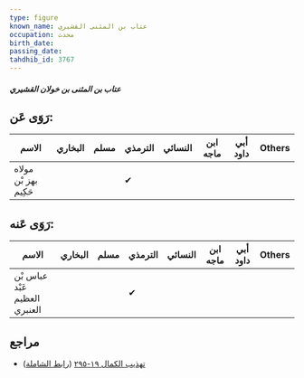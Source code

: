 ```yaml
---
type: figure
known_name: عتاب بن المثنى القشيري
occupation: محدث
birth_date:
passing_date:
tahdhib_id: 3767
---
```

##### عتاب بن المثنى بن خولان القشيري

## رَوَى عَن:
| الاسم                | البخاري | مسلم | الترمذي | النسائي | ابن ماجه | أبي داود | Others |
| -------------------- | ------- | ---- | ------- | ------- | -------- | -------- | ------ |
| مولاه بهز بْن حَكِيم |         |      | ✔       |         |          |          |        |
## رَوَى عَنه:
| الاسم                         | البخاري | مسلم | الترمذي | النسائي | ابن ماجه | أبي داود | Others |
| ----------------------------- | ------- | ---- | ------- | ------- | -------- | -------- | ------ |
| عباس بْن عَبْد العظيم العنبري |         |      | ✔       |         |          |          |        |
## مراجع
- [تهذيب الكمال ١٩-٢٩٥](obsidian://open?vault=Tahdhib-al-Kamal&file=Figures/٣٧٦٧-عتاب%20بن%20المثنى%20بن%20خولان%20القشيري) ([رابط الشاملة](https://shamela.ws/book/3722/9869))